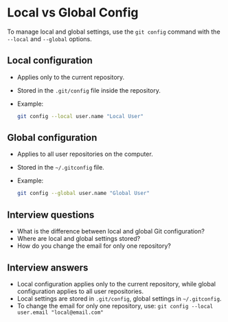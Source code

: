 # Local vs Global Config

To manage local and global settings, use the `git config` command with the `--local` and `--global` options.

## Local configuration

- Applies only to the current repository.
- Stored in the `.git/config` file inside the repository.
- Example:

    ```sh
    git config --local user.name "Local User"
    ```

## Global configuration

- Applies to all user repositories on the computer.
- Stored in the `~/.gitconfig` file.
- Example:

    ```sh
    git config --global user.name "Global User"
    ```

## Interview questions

- What is the difference between local and global Git configuration?
- Where are local and global settings stored?
- How do you change the email for only one repository?

## Interview answers

- Local configuration applies only to the current repository, while global configuration applies to all user repositories.
- Local settings are stored in `.git/config`, global settings in `~/.gitconfig`.
- To change the email for only one repository, use:
    `git config --local user.email "local@email.com"`
